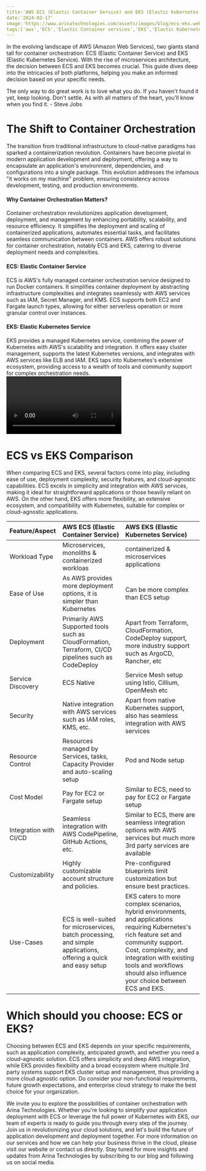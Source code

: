 ```yaml
---
title:'AWS ECS (Elastic Container Service) and EKS (Elastic Kubernetes Service)'
date:'2024-03-17'
image:'https://www.arinatechnologies.com/assets/images/blog/ecs-eks.webp'
tags:['aws','ECS','Elastic Container services','EKS','Elastic Kubernetes Services','ECS VS EKS']
---
```

In the evolving landscape of AWS (Amazon Web Services), two giants stand tall for container orchestration: ECS (Elastic Container Service) and EKS (Elastic Kubernetes Service). With the rise of microservices architecture, the decision between ECS and EKS becomes crucial. This guide dives deep into the intricacies of both platforms, helping you make an informed decision based on your specific needs.

The only way to do great work is to love what you do. If you haven't found it yet, keep looking. Don't settle. As with all matters of the heart, you'll know when you find it. - Steve Jobs

# The Shift to Container Orchestration
The transition from traditional infrastructure to cloud-native paradigms has sparked a containerization revolution. Containers have become pivotal in modern application development and deployment, offering a way to encapsulate an application's environment, dependencies, and configurations into a single package. This evolution addresses the infamous "it works on my machine" problem, ensuring consistency across development, testing, and production environments.

#### Why Container Orchestration Matters?
Container orchestration revolutionizes application development, deployment, and management by enhancing portability, scalability, and resource efficiency. It simplifies the deployment and scaling of containerized applications, automates essential tasks, and facilitates seamless communication between containers. AWS offers robust solutions for container orchestration, notably ECS and EKS, catering to diverse deployment needs and complexities.

#### ECS: Elastic Container Service
ECS is AWS's fully managed container orchestration service designed to run Docker containers. It simplifies container deployment by abstracting infrastructure complexities and integrates seamlessly with AWS services such as IAM, Secret Manager, and KMS. ECS supports both EC2 and Fargate launch types, allowing for either serverless operation or more granular control over instances.

#### EKS: Elastic Kubernetes Service
EKS provides a managed Kubernetes service, combining the power of Kubernetes with AWS's scalability and integration. It offers easy cluster management, supports the latest Kubernetes versions, and integrates with AWS services like ELB and IAM. EKS taps into Kubernetes's extensive ecosystem, providing access to a wealth of tools and community support for complex orchestration needs.
<Video id="GZfZ2tCzLKU" title="AWS ECS (Elastic Container Service) and EKS (Elastic Kubernetes Service)"/>
# ECS vs EKS Comparison
When comparing ECS and EKS, several factors come into play, including ease of use, deployment complexity, security features, and cloud-agnostic capabilities. ECS excels in simplicity and integration with AWS services, making it ideal for straightforward applications or those heavily reliant on AWS. On the other hand, EKS offers more flexibility, an extensive ecosystem, and compatibility with Kubernetes, suitable for complex or cloud-agnostic applications.

|Feature/Aspect|	AWS ECS (Elastic Container Service)|	AWS EKS (Elastic Kubernetes Service)|
|:-------------|:--------------------------------------|:-----------------------------------------------|
|Workload Type|	Microservices, monoliths & containerized workloas|	containerized & microservices applications|
Ease of Use|	As AWS provides more deployment options, it is simpler than Kubernetes|	Can be more complex than ECS setup
Deployment|	Primarily AWS Supported tools such as CloudFormation, Terraform, CI/CD pipelines such as CodeDeploy|	Apart from Terraform, CloudFormation, CodeDeploy support, more industry support such as ArgoCD, Rancher, etc|
Service Discovery|	ECS Native|	Service Mesh setup using Istio, Cillium, OpenMesh etc
Security|	Native integration with AWS services such as IAM roles, KMS, etc.|	Apart from native Kubernetes support, also has seamless integration with AWS services
Resource Control|	Resources managed by Services, tasks, Capacity Provider and auto-scaling setup|	Pod and Node setup
Cost Model|	Pay for EC2 or Fargate setup|	Similar to ECS, need to pay for EC2 or Fargate setup|
Integration with CI/CD|	Seamless integration with AWS CodePipeline, GitHub Actions, etc.|	Similar to ECS, there are seamless integration options with AWS services but much more 3rd party services are available
Customizability|	Highly customizable account structure and policies.|	Pre-configured blueprints limit customization but ensure best practices.
Use-Cases|	ECS is well-suited for microservices, batch processing, and simple applications, offering a quick and easy setup|	EKS caters to more complex scenarios, hybrid environments, and applications requiring Kubernetes's rich feature set and community support. Cost, complexity, and integration with existing tools and workflows should also influence your choice between ECS and EKS.
# Which should you choose: ECS or EKS?
Choosing between ECS and EKS depends on your specific requirements, such as application complexity, anticipated growth, and whether you need a cloud-agnostic solution.
ECS offers simplicity and deep AWS integration, while EKS provides flexibility and a broad ecosystem where multiple 3rd party systems support EKS cluster setup and management, thus providing a more cloud agnostic option. Do consider your non-functional requirements, future growth expectations, and enterprise cloud strategy to make the best choice for your organization.

We invite you to explore the possibilities of container orchestration with Arina Technologies. Whether you're looking to simplify your application deployment with ECS or leverage the full power of Kubernetes with EKS, our team of experts is ready to guide you through every step of the journey. Join us in revolutionizing your cloud solutions, and let's build the future of application development and deployment together.
For more information on our services and how we can help your business thrive in the cloud, please visit our website or contact us directly. Stay tuned for more insights and updates from Arina Technologies by subscribing to our blog and following us on social media.